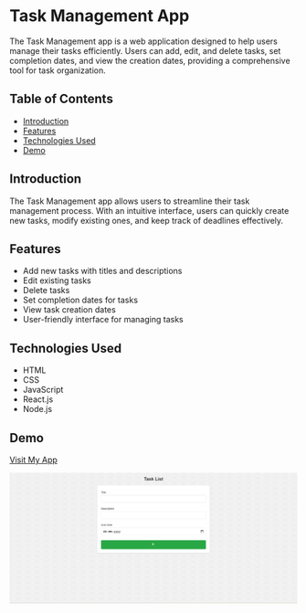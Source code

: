 # Task Management App

The Task Management app is a web application designed to help users manage their tasks efficiently. Users can add, edit, and delete tasks, set completion dates, and view the creation dates, providing a comprehensive tool for task organization.

## Table of Contents

- [Introduction](#introduction)
- [Features](#features)
- [Technologies Used](#technologies-used)
- [Demo](#demo)

## Introduction

The Task Management app allows users to streamline their task management process. With an intuitive interface, users can quickly create new tasks, modify existing ones, and keep track of deadlines effectively.

## Features

- Add new tasks with titles and descriptions
- Edit existing tasks
- Delete tasks
- Set completion dates for tasks
- View task creation dates
- User-friendly interface for managing tasks

## Technologies Used

- HTML
- CSS
- JavaScript
- React.js
- Node.js

## Demo

[Visit My App](https://rajeev2004.github.io/TMf/)

![Screenshot](https://raw.githubusercontent.com/rajeev2004/TMf/refs/heads/main/src/assets/Screenshot%20(140).png)